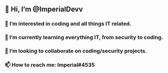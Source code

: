 ## 👋 Hi, I’m @ImperialDevv
### 👀 I’m interested in coding and all things IT related.
### 🌱 I’m currently learning everything IT, from security to coding.
### 💞️ I’m looking to collaborate on coding/security projects.
### 📫 How to reach me: Imperial#4535

